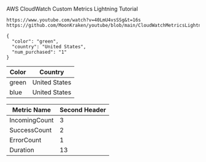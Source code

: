 
AWS CloudWatch Custom Metrics Lightning Tutorial
```
https://www.youtube.com/watch?v=40LmU4vsSSg&t=16s
https://github.com/MoonKraken/youtube/blob/main/CloudWatchMetricsLightningTutorial/cw_lightning_tutorial.py
```

```
{
  "color": "green",
  "country": "United States",
  "num_purchased": "1"
}
```


| Color  | Country |
| ------------- | ------------- |
| green  | United States  |
| blue  | United States  |




| Metric Name  | Second Header |
| ------------- | ------------- |
| IncomingCount  | 3  |
| SuccessCount  | 2  |
| ErrorCount  | 1  |
| Duration  | 13  |
